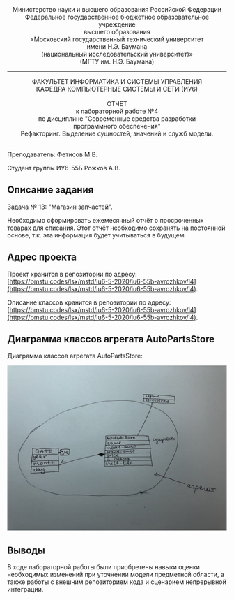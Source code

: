 <div align="center">
Министерство науки и высшего образования Российской Федерации <br />
Федеральное государственное бюджетное образовательное учреждение <br />
высшего образования <br />
«Московский государственный технический университет <br />
имени Н.Э. Баумана <br />
(национальный исследовательский университет)» <br />
(МГТУ им. Н.Э. Баумана)
</div>
<hr />
<div align="center">
ФАКУЛЬТЕТ ИНФОРМАТИКА И СИСТЕМЫ УПРАВЛЕНИЯ <br />
КАФЕДРА КОМПЬЮТЕРНЫЕ СИСТЕМЫ И СЕТИ (ИУ6)
</div>
<br />
<div align="center">
ОТЧЕТ <br />
к лабораторной работе №4 <br />
по дисциплине "Современные средства разработки <br />
программного обеспечения" <br />
Рефакторинг. Выделение сущностей, значений и служб модели.
</div>
<br />

Преподаватель: Фетисов М.В.

Студент группы ИУ6-55Б Рожков А.В.

## Описание задания

Задача № 13: "Магазин запчастей".

Необходимо сформировать ежемесячный отчёт о просроченных товарах для списания. Этот отчёт необходимо сохранять на постоянной основе, т.к. эта информация будет учитываться в будущем.
## Адрес проекта

Проект хранится в репозитории по адресу: [https://bmstu.codes/lsx/mstd/iu6-5-2020/iu6-55b-avrozhkov/l4](https://bmstu.codes/lsx/mstd/iu6-5-2020/iu6-55b-avrozhkov/l4).


Описание классов хранится в репозитории по адресу:[https://bmstu.codes/lsx/mstd/iu6-5-2020/iu6-55b-avrozhkov/l4](https://bmstu.codes/lsx/mstd/iu6-5-2020/iu6-55b-avrozhkov/l4).


## Диаграмма классов агрегата AutoPartsStore

Диаграмма классов агрегата AutoPartsStore:

![Диаграмма классов агрегата AutoPartsStore](doc/scheme.jpeg)

## Выводы

В ходе лабораторной работы были приобретены навыки оценки необходимых изменений при уточнении модели предметной области, а также работы с внешним репозиторием кода и сценарием непрерывной интеграции.